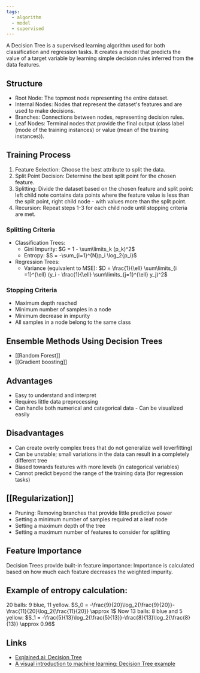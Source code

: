 ```yaml
---
tags:
  - algorithm
  - model
  - supervised
---
```

A Decision Tree is a supervised learning algorithm used for both classification and regression tasks. It creates a model that predicts the value of a target variable by learning simple decision rules inferred from the data features.

## Structure 
* Root Node: The topmost node representing the entire dataset.
* Internal Nodes: Nodes that represent the dataset's features and are used to make decisions.
* Branches: Connections between nodes, representing decision rules.
* Leaf Nodes: Terminal nodes that provide the final output (class label (mode of the training instances) or value (mean of the training instances)).

## Training Process
1. Feature Selection: Choose the best attribute to split the data.
2. Split Point Decision: Determine the best split point for the chosen feature.
3. Splitting: Divide the dataset based on the chosen feature and split point: left child note contains data points where the feature value is less than the split point, right child node - with values more than the split point.
4. Recursion: Repeat steps 1-3 for each child node until stopping criteria are met.

### Splitting Criteria
* Classification Trees:
	* Gini Impurity: $G = 1 - \sum\limits_k (p_k)^2$
	* Entropy: $S = -\sum_{i=1}^{N}p_i \log_2{p_i}$
* Regression Trees:
	* Variance (equivalent to MSE): $D = \frac{1}{\ell} \sum\limits_{i =1}^{\ell} (y_i - \frac{1}{\ell} \sum\limits_{j=1}^{\ell} y_j)^2$

### Stopping Criteria
* Maximum depth reached
* Minimum number of samples in a node
* Minimum decrease in impurity
* All samples in a node belong to the same class

## Ensemble Methods Using Decision Trees
* [[Random Forest]]
* [[Gradient boosting]]

## Advantages
* Easy to understand and interpret
* Requires little data preprocessing
* Can handle both numerical and categorical data - Can be visualized easily

## Disadvantages
- Can create overly complex trees that do not generalize well (overfitting)
- Can be unstable; small variations in the data can result in a completely different tree
- Biased towards features with more levels (in categorical variables)
- Cannot predict beyond the range of the training data (for regression tasks)

## [[Regularization]]
* Pruning: Removing branches that provide little predictive power
* Setting a minimum number of samples required at a leaf node
* Setting a maximum depth of the tree
* Setting a maximum number of features to consider for splitting

## Feature Importance
Decision Trees provide built-in feature importance: Importance is calculated based on how much each feature decreases the weighted impurity.

## Example of entropy calculation:
20 balls: 9 blue, 11 yellow.
$S_0 = -\frac{9}{20}\log_2{\frac{9}{20}}-\frac{11}{20}\log_2{\frac{11}{20}} \approx 1$
Now 13 balls: 8 blue and 5 yellow: $S_1 = -\frac{5}{13}\log_2{\frac{5}{13}}-\frac{8}{13}\log_2{\frac{8}{13}} \approx 0.96$

## Links
* [Explained.ai: Decision Tree](https://mlu-explain.github.io/decision-tree/)
* [A visual introduction to machine learning: Decision Tree example](http://www.r2d3.us/visual-intro-to-machine-learning-part-1/)
